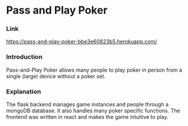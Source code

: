# Pass and Play Poker

### Link

https://pass-and-play-poker-bbe3e60823b5.herokuapp.com/

### Introduction

Pass-and-Play Poker allows many people to play poker in person from a single (large) device without a poker set.

### Explanation

The flask backend manages game instances and people through a mongoDB database. It also handles many poker specific functions. The frontend was written in react and makes the game intuitive to play.
